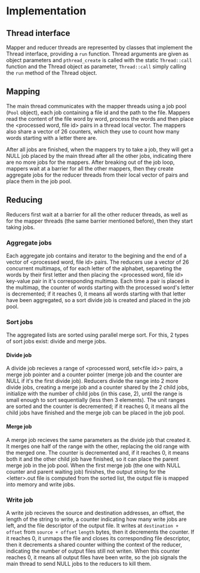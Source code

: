 # Implementation

## Thread interface

Mapper and reducer threads are represented by classes that implement the Thread interface, providing a `run` function. Thread arguments are given as object parameters and `pthread_create` is called with the static `Thread::call` function and the Thread object as parameter, `Thread::call` simply calling the `run` method of the Thread object.

## Mapping

The main thread communicates with the mapper threads using a job pool (`Pool` object), each job containing a file id and the path to the file. Mappers read the content of the file word by word, process the words and then place the \<processed word, file id\> pairs in a thread local vector. The mappers also share a vector of 26 counters, which they use to count how many words starting with a letter there are.

After all jobs are finished, when the mappers try to take a job, they will get a NULL job placed by the main thread after all the other jobs, indicating there are no more jobs for the mappers. After breaking out of the job loop, mappers wait at a barrier for all the other mappers, then they create aggregate jobs for the reducer threads from their local vector of pairs and place them in the job pool.

## Reducing

Reducers first wait at a barrier for all the other reducer threads, as well as for the mapper threads (the same barrier mentioned before), then they start taking jobs.

### Aggregate jobs

Each aggregate job contains and iterator to the begining and the end of a vector of \<processed word, file id\> pairs. The reducers use a vector of 26 concurrent multimaps, of for each letter of the alphabet, separeting the words by their first letter and then placing the \<processed word, file id\> key-value pair in it's corresponding multimap.
Each time a pair is placed in the multimap, the counter of words starting with the processed word's letter is decremented; if it reaches 0, it means all words starting with that letter have been aggregated, so a sort divide job is created and placed in the job pool.

### Sort jobs

The aggregated lists are sorted using parallel merge sort. For this, 2 types of sort jobs exist: divide and merge jobs.

#### Divide job

A divide job recieves a range of \<processed word, set\<file id\>\> pairs, a merge job pointer and a counter pointer (merge job and the counter are NULL if it's the first divide job). Reducers divide the range into 2 more divide jobs, creating a merge job and a counter shared by the 2 child jobs, initialize with the number of child jobs (in this case, 2), until the range is small enough to sort sequentially (less then 3 elements). The unit ranges are sorted and the counter is decremented; if it reaches 0, it means all the child jobs have finished and the merge job can be placed in the job pool.

#### Merge job

A merge job recieves the same parameters as the divide job that created it. It merges one half of the range with the other, replacing the old range with the merged one. The counter is decremented and, if it reaches 0, it means both it and the other child job have finished, so it can place the parent merge job in the job pool. When the first merge job (the one with NULL counter and parent waiting job) finishes, the output string for the \<letter\>.out file is computed from the sorted list, the output file is mapped into memory and write jobs.

### Write job

A write job recieves the source and destination addresses, an offset, the length of the string to write, a counter indicating how many write jobs are left, and the file descriptor of the output file. It writes at `destination + offset` from `source + offset` `length` bytes, then it decrements the counter. If it reaches 0, it unmaps the file and closes its corresponding file descriptor, then it decrements a shared counter withing the context of the reducer, indicating the number of output files still not writen. When this counter reaches 0, it means all output files have been write, so the job signals the main thread to send NULL jobs to the reducers to kill them.